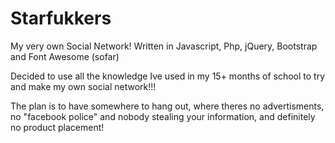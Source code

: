 # Starfukkers
My very own Social Network! Written in Javascript, Php, jQuery, Bootstrap and Font Awesome (sofar)

Decided to use all the knowledge Ive used in my 15+ months of school to try and make my own social network!!!

The plan is to have somewhere to hang out, where theres no advertisments, no "facebook police" and nobody stealing your information, and definitely no product placement!
